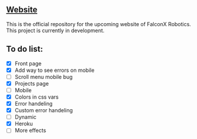 ## [Website](https://falconxrobotics.herokuapp.com/)

This is the official repository for the upcoming website of FalconX Robotics. This project is currently in development.

## To do list:

- [x] Front page
- [x] Add way to see errors on mobile
- [ ] Scroll menu mobile bug
- [x] Projects page
- [ ] Mobile
- [x] Colors in css vars
- [x] Error handeling
- [x] Custom error handeling
- [ ] Dynamic
- [x] Heroku
- [ ] More effects
